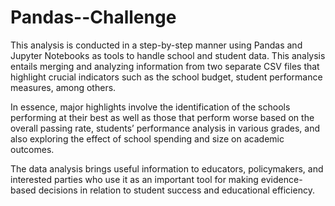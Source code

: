 # Pandas--Challenge
This analysis is conducted in a step-by-step manner using Pandas and Jupyter Notebooks as tools to handle school and student data. This analysis entails merging and analyzing information from two separate CSV files that highlight crucial indicators such as the school budget, student performance measures, among others.

In essence, major highlights involve the identification of the schools performing at their best as well as those that perform worse based on the overall passing rate, students’ performance analysis in various grades, and also exploring the effect of school spending and size on academic outcomes.

The data analysis brings useful information to educators, policymakers, and interested parties who use it as an important tool for making evidence-based decisions in relation to student success and educational efficiency.
